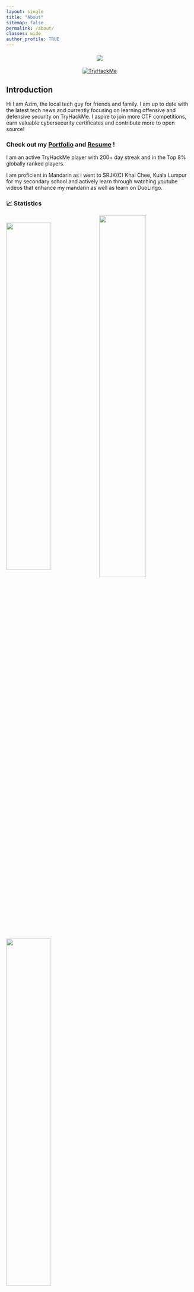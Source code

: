 ```yaml
---
layout: single
title: "About"
sitemap: false
permalink: /about/
classes: wide
author_profile: TRUE
---
```


<div align='center'>
<h4><img src="https://img.shields.io/badge/-TryHackMe-%23212C42?style=for-the-badge&logo=tryhackme&logoColor=white"></h4>
<a title="TryHackMe Profile" href="https://tryhackme.com/p/AmirulAzim">
<img src="https://tryhackme-badges.s3.amazonaws.com/AmirulAzim.png" alt="TryHackMe"></a>
</div>

## Introduction

Hi I am Azim, the local tech guy for friends and family. I am up to date with the latest tech news and currently focusing on learning offensive and defensive security on TryHackMe. I aspire to join more CTF competitions, earn valuable cybersecurity certificates and contribute more to open source! 

### Check out my [Portfolio](/portfolio) and [Resume](/cv) !

I am an active TryHackMe player with 200+ day streak and in the Top 8% globally ranked players.

I am proficient in Mandarin as I went to SRJK(C) Khai Chee, Kuala Lumpur for my secondary school and actively learn through watching youtube videos that enhance my mandarin as well as learn on DuoLingo.

### 📈 Statistics
<div>
<img align="center" width="49%" src="https://github-readme-stats.vercel.app/api?username=sovayle&theme=chartreuse-dark&show_icons=true&hide_border=true&include_all_commits=true&count_private=true" />
<img align="center" width="50%" src="https://github-readme-streak-stats.herokuapp.com/?user=sovayle&theme=chartreuse-dark&hide_border=true&include_all_commits=true&count_private=true" />
<img align="center" width="49%" src="https://github-readme-stats.vercel.app/api/top-langs?username=sovayle&theme=chartreuse-dark&show_icons=true&hide_border=true&include_all_commits=true&count_private=true&locale=en&layout=compact" />
</div>

















